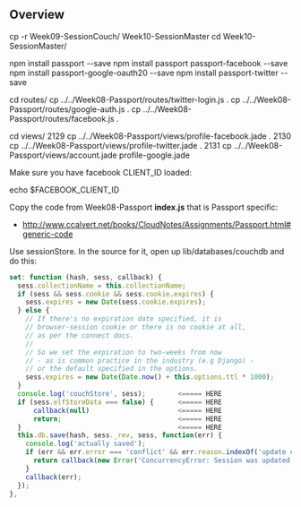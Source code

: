 ## Overview

cp -r Week09-SessionCouch/ Week10-SessionMaster
cd Week10-SessionMaster/

npm install passport --save
npm install passport passport-facebook --save
npm install passport-google-oauth20 --save
npm install passport-twitter --save

cd routes/
cp ../../Week08-Passport/routes/twitter-login.js .
cp ../../Week08-Passport/routes/google-auth.js .
cp ../../Week08-Passport/routes/facebook.js .

cd views/
2129  cp ../../Week08-Passport/views/profile-facebook.jade .
2130  cp ../../Week08-Passport/views/profile-twitter.jade .
2131  cp ../../Week08-Passport/views/account.jade profile-google.jade

Make sure you have facebook CLIENT_ID loaded:

echo $FACEBOOK_CLIENT_ID

Copy the code from Week08-Passport **index.js** that is Passport specific:

- <http://www.ccalvert.net/books/CloudNotes/Assignments/Passport.html#generic-code>


Use sessionStore. In the source for it, open up lib/databases/couchdb and do this:

```javascript
set: function (hash, sess, callback) {
  sess.collectionName = this.collectionName;
  if (sess && sess.cookie && sess.cookie.expires) {
    sess.expires = new Date(sess.cookie.expires);
  } else {
    // If there's no expiration date specified, it is
    // browser-session cookie or there is no cookie at all,
    // as per the connect docs.
    //
    // So we set the expiration to two-weeks from now
    // - as is common practice in the industry (e.g Django) -
    // or the default specified in the options.
    sess.expires = new Date(Date.now() + this.options.ttl * 1000);
  }
  console.log('couchStore', sess);        <===== HERE
  if (sess.elfStoreData === false) {      <===== HERE
      callback(null)                      <===== HERE
      return;                             <===== HERE
  }                                       <===== HERE 
  this.db.save(hash, sess._rev, sess, function(err) {
    console.log('actually saved');    
    if (err && err.error === 'conflict' && err.reason.indexOf('update conflict') >= 0) {
      return callback(new Error('ConcurrencyError: Session was updated by someone else!'));
    }
    callback(err);
  });
},

```
